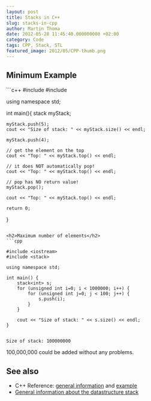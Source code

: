 ```yaml
---
layout: post
title: Stacks in C++
slug: stacks-in-cpp
author: Martin Thoma
date: 2012-05-28 11:45:40.000000000 +02:00
category: Code
tags: CPP, Stack, STL
featured_image: 2012/05/CPP-thumb.png
---
```

<h2>Minimum Example</h2>
```c++
#include <iostream>
#include <stack>

using namespace std;



int main(){
	stack<int> myStack;

	myStack.push(5);
	cout << "Size of stack: " << myStack.size() << endl;

	myStack.push(4);

	// get the element on the top
	cout << "Top: " << myStack.top() << endl;

	// it does NOT automatically pop!
	cout << "Top: " << myStack.top() << endl;

	// pop has NO return value!
	myStack.pop();

	cout << "Top: " << myStack.top() << endl;

    return 0;
}
```

<h2>Maximum number of elements</h2>
```cpp

#include <iostream>
#include <stack>

using namespace std;

int main() {
	stack<int> s;
	for (unsigned int i=0; i < 1000000; i++) {
		for (unsigned int j=0; j < 100; j++) {
			s.push(i);
		}
	}

	cout << "Size of stack: " << s.size() << endl;
}

```

```bash

Size of stack: 100000000

```
100,000,000 could be added without any problems.

<h2>See also</h2>
<ul>
  <li>C++ Reference: <a href="http://www.cplusplus.com/reference/stl/stack/">general information</a> and <a href="http://www.cplusplus.com/reference/stl/stack/stack/">example</a></li>
  <li><a href="http://en.wikipedia.org/wiki/Stack_(data_structure)">General information about the datastructure stack</a></li>
</ul>

